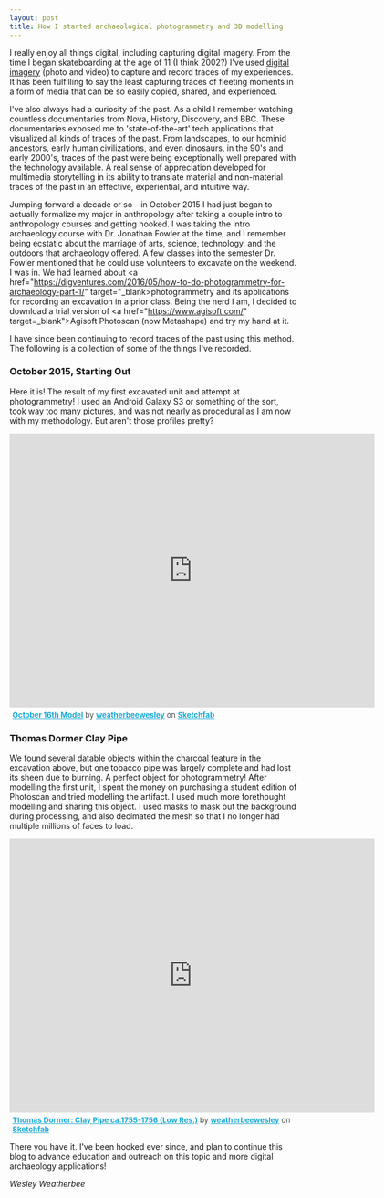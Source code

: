 ```yaml
---
layout: post
title: How I started archaeological photogrammetry and 3D modelling
---
```


I really enjoy all things digital, including capturing digital imagery. From the time I began skateboarding at the age of 11 
(I think 2002?) I've used <a href="https://youtu.be/JrJYLxlHURk" target="_blank">digital imagery</a> (photo and video) to capture and record traces of my experiences. It has been fulfilling 
to say the least capturing traces of fleeting moments in a form of media that can be so easily copied, shared, and experienced. 


I've also always had a curiosity of the past. As a child I remember watching countless documentaries from Nova, History, Discovery, and BBC. 
These documentaries exposed me to 'state-of-the-art' tech applications that visualized all kinds of traces of the past. From landscapes, 
to our hominid ancestors, early human civilizations, and even dinosaurs, in the 90's and early 2000's, traces of the past were being 
exceptionally well prepared with the technology available. A real sense of appreciation developed for multimedia storytelling in its 
ability to translate material and non-material traces of the past in an effective, experiential, and intuitive way.


Jumping forward a decade or so – in October 2015 I had just began to actually formalize my major in anthropology after taking 
a couple intro to anthropology courses and getting hooked. I was taking the intro archaeology course with Dr. Jonathan Fowler at the time, 
and I remember being ecstatic about the marriage of arts, science, technology, and the outdoors that archaeology offered. A few 
classes into the semester Dr. Fowler mentioned that he could use volunteers to excavate on the weekend. I was in. We had learned about 
<a href="https://digventures.com/2016/05/how-to-do-photogrammetry-for-archaeology-part-1/" target="_blank>photogrammetry</a> and its applications for recording an excavation in a prior class. Being the nerd I am, I decided to download a trial version 
of <a href="https://www.agisoft.com/" target=_blank">Agisoft Photoscan</a> (now Metashape) and try my hand at it.


I have since been continuing to record traces of the past using this method. The following is a collection of some of the things I've recorded.

### October 2015, Starting Out


Here it is! The result of my first excavated unit and attempt at photogrammetry! I used an Android Galaxy S3 or something of the sort, 
took way too many pictures, and was not nearly as procedural as I am now with my methodology. But aren't those profiles pretty?


<div class="sketchfab-embed-wrapper">
    <iframe title="A 3D model" width="640" height="480" src="https://sketchfab.com/models/0933e8de03784004a6164cd80db98d98/embed?transparent=1" frameborder="0" allow="autoplay; fullscreen; vr" mozallowfullscreen="true" webkitallowfullscreen="true"></iframe>

<p style="font-size: 13px; font-weight: normal; margin: 5px; color: #4A4A4A;">
    <a href="https://sketchfab.com/3d-models/october-16th-model-0933e8de03784004a6164cd80db98d98?utm_medium=embed&utm_source=website&utm_campaign=share-popup" target="_blank" style="font-weight: bold; color: #1CAAD9;">October 16th Model</a>
    by <a href="https://sketchfab.com/weatherbeewesley?utm_medium=embed&utm_source=website&utm_campaign=share-popup" target="_blank" style="font-weight: bold; color: #1CAAD9;">weatherbeewesley</a>
    on <a href="https://sketchfab.com?utm_medium=embed&utm_source=website&utm_campaign=share-popup" target="_blank" style="font-weight: bold; color: #1CAAD9;">Sketchfab</a>
</p>
</div>

### Thomas Dormer Clay Pipe

We found several datable objects within the charcoal feature in the excavation above, but one tobacco pipe was largely complete and 
had lost its sheen due to burning. A perfect object for photogrammetry! After modelling the first unit, I spent the money on purchasing a student edition of Photoscan and tried modelling 
the artifact. I used much more forethought modelling and sharing this object. I used masks to mask out the background during processing, 
and also decimated the mesh so that I no longer had multiple millions of faces to load. 


<div class="sketchfab-embed-wrapper">
    <iframe title="A 3D model" width="640" height="480" src="https://sketchfab.com/models/d7c2cdc3608d4e68a7c5840665c41ba8/embed?transparent=1" frameborder="0" allow="autoplay; fullscreen; vr" mozallowfullscreen="true" webkitallowfullscreen="true"></iframe>

<p style="font-size: 13px; font-weight: normal; margin: 5px; color: #4A4A4A;">
    <a href="https://sketchfab.com/3d-models/thomas-dormer-clay-pipe-ca1755-1756-low-res-d7c2cdc3608d4e68a7c5840665c41ba8?utm_medium=embed&utm_source=website&utm_campaign=share-popup" target="_blank" style="font-weight: bold; color: #1CAAD9;">Thomas Dormer: Clay Pipe ca.1755-1756 (Low Res.)</a>
    by <a href="https://sketchfab.com/weatherbeewesley?utm_medium=embed&utm_source=website&utm_campaign=share-popup" target="_blank" style="font-weight: bold; color: #1CAAD9;">weatherbeewesley</a>
    on <a href="https://sketchfab.com?utm_medium=embed&utm_source=website&utm_campaign=share-popup" target="_blank" style="font-weight: bold; color: #1CAAD9;">Sketchfab</a>
</p>
</div>

There you have it. I've been hooked ever since, and plan to continue this blog to advance education and outreach on this topic and more 
digital archaeology applications!



<i>Wesley Weatherbee</i>
